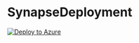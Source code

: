# SynapseDeployment
[![Deploy to Azure](https://aka.ms/deploytoazurebutton)](https://portal.azure.com/#create/Microsoft.Template/uri/https%3A%2F%2Fgithub.com%2FBinuadf%2FSynapseDeployment%2Fblob%2Fmain%2Ftemplate.json)
